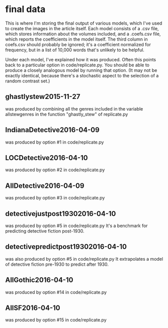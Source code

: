 final data
==========
This is where I'm storing the final output of various models, which I've used to create the images in the article itself. Each model consists of a .csv file, which stores information about the volumes included, and a .coefs.csv file, which reports the coefficients in the model itself. The third column in coefs.csv should probably be ignored; it's a coefficient normalized for frequency, but in a list of 10,000 words that's unlikely to be helpful.

Under each model, I've explained how it was produced. Often this points back to a particular option in code/replicate.py. You should be able to produce a closely analogous model by running that option. (It may not be exactly identical, because there's a stochastic aspect to the selection of a random contrast set.)

ghastlystew2015-11-27
---------------------
was produced by combining all the genres included in the variable allstewgenres in the function "ghastly_stew" of replicate.py

IndianaDetective2016-04-09
--------------------------
was produced by option #1 in code/replicate.py

LOCDetective2016-04-10
----------------------
was produced by option #2 in code/replicate.py

AllDetective2016-04-09
----------------------
was produced by option #3 in code/replicate.py

detectivejustpost19302016-04-10
-------------------------------
was produced by option #5 in code/replicate.py
It's a benchmark for predicting detective fiction post-1930.

detectivepredictpost19302016-04-10
----------------------------------
was also produced by option #5 in code/replicate.py
It extrapolates a model of detective fiction pre-1930 to predict after 1930.

AllGothic2016-04-10
-------------------
was produced by option #14 in code/replicate.py

AllSF2016-04-10
---------------
was produced by option #15 in code/replicate.py